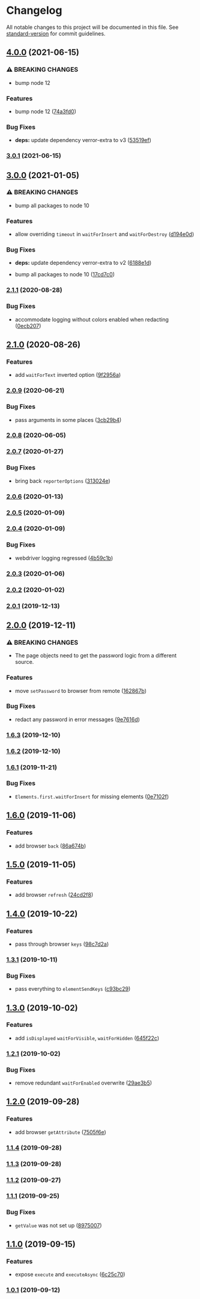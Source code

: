 # Changelog

All notable changes to this project will be documented in this file. See [standard-version](https://github.com/conventional-changelog/standard-version) for commit guidelines.

## [4.0.0](https://github.com/CrowdStrike/faltest/compare/@faltest/browser@3.0.1...@faltest/browser@4.0.0) (2021-06-15)


### ⚠ BREAKING CHANGES

* bump node 12

### Features

* bump node 12 ([74a3fd0](https://github.com/CrowdStrike/faltest/commit/74a3fd06f787685cf543d5725f0b45ae4215fcf5))


### Bug Fixes

* **deps:** update dependency verror-extra to v3 ([53519ef](https://github.com/CrowdStrike/faltest/commit/53519ef4ef1b5f5e2c3aa5154a7ef04afd871fa4))

### [3.0.1](https://github.com/CrowdStrike/faltest/compare/@faltest/browser@3.0.0...@faltest/browser@3.0.1) (2021-06-15)

## [3.0.0](https://github.com/CrowdStrike/faltest/compare/@faltest/browser@2.1.1...@faltest/browser@3.0.0) (2021-01-05)


### ⚠ BREAKING CHANGES

* bump all packages to node 10

### Features

* allow overriding `timeout` in `waitForInsert` and `waitForDestroy` ([d194e0d](https://github.com/CrowdStrike/faltest/commit/d194e0d718e84f33ebf31bd0eac12f6ff2689542))


### Bug Fixes

* **deps:** update dependency verror-extra to v2 ([6188e1d](https://github.com/CrowdStrike/faltest/commit/6188e1dffa6197566002561281346527d2ebbba9))


* bump all packages to node 10 ([17cd7c0](https://github.com/CrowdStrike/faltest/commit/17cd7c0173a4c57e15b1b187b73411c4e466b9b0))

### [2.1.1](https://github.com/CrowdStrike/faltest/compare/@faltest/browser@2.1.0...@faltest/browser@2.1.1) (2020-08-28)


### Bug Fixes

* accommodate logging without colors enabled when redacting ([0ecb207](https://github.com/CrowdStrike/faltest/commit/0ecb2073b15a6572e10ad513fe62ea9404cd42c7))

## [2.1.0](https://github.com/CrowdStrike/faltest/compare/@faltest/browser@2.0.9...@faltest/browser@2.1.0) (2020-08-26)


### Features

* add `waitForText` inverted option ([9f2956a](https://github.com/CrowdStrike/faltest/commit/9f2956abbe8046f1f986cefbfe3cca71ff2ed7a6))

### [2.0.9](https://github.com/CrowdStrike/faltest/compare/@faltest/browser@2.0.8...@faltest/browser@2.0.9) (2020-06-21)


### Bug Fixes

* pass arguments in some places ([3cb29b4](https://github.com/CrowdStrike/faltest/commit/3cb29b487c0dcd1bed45eac79987a79e10935469))

### [2.0.8](https://github.com/CrowdStrike/faltest/compare/@faltest/browser@2.0.7...@faltest/browser@2.0.8) (2020-06-05)

### [2.0.7](https://github.com/CrowdStrike/faltest/compare/@faltest/browser@2.0.6...@faltest/browser@2.0.7) (2020-01-27)


### Bug Fixes

* bring back `reporterOptions` ([313024e](https://github.com/CrowdStrike/faltest/commit/313024e9057620f353e68666d05cb1a6890dea5c))

### [2.0.6](https://github.com/CrowdStrike/faltest/compare/@faltest/browser@2.0.5...@faltest/browser@2.0.6) (2020-01-13)

### [2.0.5](https://github.com/CrowdStrike/faltest/compare/@faltest/browser@2.0.4...@faltest/browser@2.0.5) (2020-01-09)

### [2.0.4](https://github.com/CrowdStrike/faltest/compare/@faltest/browser@2.0.3...@faltest/browser@2.0.4) (2020-01-09)


### Bug Fixes

* webdriver logging regressed ([4b59c1b](https://github.com/CrowdStrike/faltest/commit/4b59c1bc3aad249009d2999648a9da332905a9e8))

### [2.0.3](https://github.com/CrowdStrike/faltest/compare/@faltest/browser@2.0.2...@faltest/browser@2.0.3) (2020-01-06)

### [2.0.2](https://github.com/CrowdStrike/faltest/compare/@faltest/browser@2.0.1...@faltest/browser@2.0.2) (2020-01-02)

### [2.0.1](https://github.com/CrowdStrike/faltest/compare/@faltest/browser@2.0.0...2.0.1) (2019-12-13)

## [2.0.0](https://github.com/CrowdStrike/faltest/compare/@faltest/browser@1.6.3...2.0.0) (2019-12-11)


### ⚠ BREAKING CHANGES

* The page objects need to get the password logic from a different source.

### Features

* move `setPassword` to browser from remote ([162867b](https://github.com/CrowdStrike/faltest/commit/162867bbdd52a628f3f1b5f4844ee409be0359ec))


### Bug Fixes

* redact any password in error messages ([9e7616d](https://github.com/CrowdStrike/faltest/commit/9e7616dc49feff56793e802bc71ae95bd179fe22))

### [1.6.3](https://github.com/CrowdStrike/faltest/compare/@faltest/browser@1.6.2...1.6.3) (2019-12-10)

### [1.6.2](https://github.com/CrowdStrike/faltest/compare/@faltest/browser@1.6.1...1.6.2) (2019-12-10)

### [1.6.1](https://github.com/CrowdStrike/faltest/compare/@faltest/browser@1.6.0...1.6.1) (2019-11-21)


### Bug Fixes

* `Elements.first.waitForInsert` for missing elements ([0e7102f](https://github.com/CrowdStrike/faltest/commit/0e7102fd0a138d939d653771303712170485544a))

## [1.6.0](https://github.com/CrowdStrike/faltest/compare/@faltest/browser@1.5.0...1.6.0) (2019-11-06)


### Features

* add browser `back` ([86a674b](https://github.com/CrowdStrike/faltest/commit/86a674b))

## [1.5.0](https://github.com/CrowdStrike/faltest/compare/@faltest/browser@1.4.0...1.5.0) (2019-11-05)


### Features

* add browser `refresh` ([24cd2f8](https://github.com/CrowdStrike/faltest/commit/24cd2f8))

## [1.4.0](https://github.com/CrowdStrike/faltest/compare/@faltest/browser@1.3.1...1.4.0) (2019-10-22)


### Features

* pass through browser `keys` ([98c7d2a](https://github.com/CrowdStrike/faltest/commit/98c7d2a))

### [1.3.1](https://github.com/CrowdStrike/faltest/compare/@faltest/browser@1.3.0...1.3.1) (2019-10-11)


### Bug Fixes

* pass everything to `elementSendKeys` ([c93bc29](https://github.com/CrowdStrike/faltest/commit/c93bc29))

## [1.3.0](https://github.com/CrowdStrike/faltest/compare/@faltest/browser@1.2.1...1.3.0) (2019-10-02)


### Features

* add `isDisplayed` `waitForVisible`, `waitForHidden` ([645f22c](https://github.com/CrowdStrike/faltest/commit/645f22c))

### [1.2.1](https://github.com/CrowdStrike/faltest/compare/@faltest/browser@1.2.0...1.2.1) (2019-10-02)


### Bug Fixes

* remove redundant `waitForEnabled` overwrite ([29ae3b5](https://github.com/CrowdStrike/faltest/commit/29ae3b5))

## [1.2.0](https://github.com/CrowdStrike/faltest/compare/@faltest/browser@1.1.4...1.2.0) (2019-09-28)


### Features

* add browser `getAttribute` ([7505f6e](https://github.com/CrowdStrike/faltest/commit/7505f6e))

### [1.1.4](https://github.com/CrowdStrike/faltest/compare/@faltest/browser@1.1.3...1.1.4) (2019-09-28)

### [1.1.3](https://github.com/CrowdStrike/faltest/compare/@faltest/browser@1.1.2...1.1.3) (2019-09-28)

### [1.1.2](https://github.com/CrowdStrike/faltest/compare/@faltest/browser@1.1.1...1.1.2) (2019-09-27)

### [1.1.1](https://github.com/CrowdStrike/faltest/compare/@faltest/browser@1.1.0...1.1.1) (2019-09-25)


### Bug Fixes

* `getValue` was not set up ([8975007](https://github.com/CrowdStrike/faltest/commit/8975007))

## [1.1.0](https://github.com/CrowdStrike/faltest/compare/@faltest/browser@1.0.1...1.1.0) (2019-09-15)


### Features

* expose `execute` and `executeAsync` ([6c25c70](https://github.com/CrowdStrike/faltest/commit/6c25c70))

### [1.0.1](https://github.com/CrowdStrike/faltest/compare/@faltest/browser@1.0.0...1.0.1) (2019-09-12)
